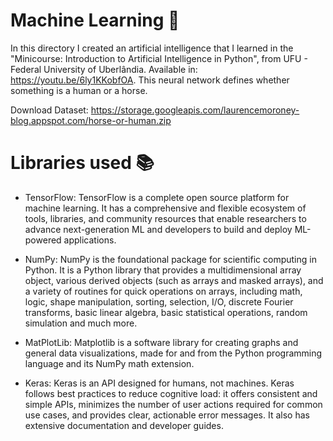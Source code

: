 # Machine Learning 🧠
In this directory I created an artificial intelligence that I learned in the "Minicourse: Introduction to Artificial Intelligence in Python", from UFU - Federal University of Uberlândia. Available in: https://youtu.be/6ly1KKobfOA. This neural network defines whether something is a human or a horse.

Download Dataset: https://storage.googleapis.com/laurencemoroney-blog.appspot.com/horse-or-human.zip

# Libraries used 📚

- TensorFlow: TensorFlow is a complete open source platform for machine learning. It has a comprehensive and flexible ecosystem of tools, libraries, and community resources that enable researchers to advance next-generation ML and developers to build and deploy ML-powered applications.

- NumPy: NumPy is the foundational package for scientific computing in Python. It is a Python library that provides a multidimensional array object, various derived objects (such as arrays and masked arrays), and a variety of routines for quick operations on arrays, including math, logic, shape manipulation, sorting, selection, I/O, discrete Fourier transforms, basic linear algebra, basic statistical operations, random simulation and much more.

- MatPlotLib: Matplotlib is a software library for creating graphs and general data visualizations, made for and from the Python programming language and its NumPy math extension.

- Keras: Keras is an API designed for humans, not machines. Keras follows best practices to reduce cognitive load: it offers consistent and simple APIs, minimizes the number of user actions required for common use cases, and provides clear, actionable error messages. It also has extensive documentation and developer guides.
